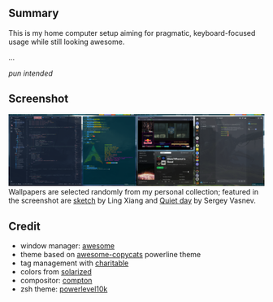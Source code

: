 ## Summary
This is my home computer setup aiming for pragmatic, keyboard-focused usage
while still looking awesome.

...

*pun intended*

## Screenshot
![screenshot](epic_screenshot_for_internet_points.png)
Wallpapers are selected randomly from my personal collection;
featured in the screenshot are
[sketch](https://www.artstation.com/artwork/yXbmR) by Ling Xiang
and [Quiet day](https://www.artstation.com/artwork/balnLG) by Sergey Vasnev.

## Credit
* window manager: [awesome](https://awesomewm.org/)
* theme based on [awesome-copycats](https://github.com/lcpz/awesome-copycats) powerline theme
* tag management with [charitable](https://github.com/frioux/charitable
)
* colors from [solarized](https://ethanschoonover.com/solarized/)
* compositor: [compton](https://github.com/yshui/compton)
* zsh theme: [powerlevel10k](https://github.com/romkatv/powerlevel10k)
